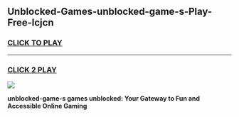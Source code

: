 
## Unblocked-Games-unblocked-game-s-Play-Free-lcjcn
<h3>
<a href="https://premium76.site?title=unblocked-game-s&ref=20M">CLICK TO PLAY</a></h3>
<hr>

<h3>
<a href="https://premium76.site?title=unblocked-game-s&ref=20M">CLICK 2 PLAY</a>
  
</h3>

<a href="https://premium76.site?title=unblocked-game-s&ref=19M"><img src="https://clearcache.store/games.png"></a>


**unblocked-game-s games unblocked: Your Gateway to Fun and Accessible Online Gaming**
